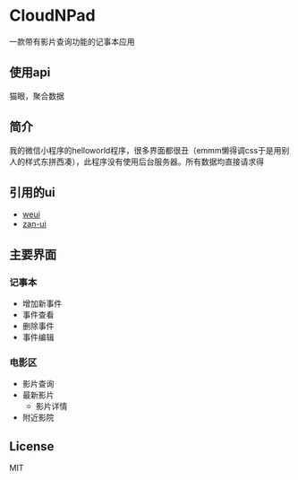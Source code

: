 # CloudNPad
一款带有影片查询功能的记事本应用

## 使用api

猫眼，聚合数据

## 简介
我的微信小程序的helloworld程序，很多界面都很丑（emmm懒得调css于是用别人的样式东拼西凑），此程序没有使用后台服务器。所有数据均直接请求得

## 引用的ui

- [weui](https://github.com/Tencent/weui-wxss)
- [zan-ui](https://github.com/youzan/zanui-weapp)

## 主要界面

### 记事本
+ 增加新事件
+ 事件查看
+ 删除事件
+ 事件编辑

### 电影区
+ 影片查询
+ 最新影片
    + 影片详情
+ 附近影院

## License
MIT



